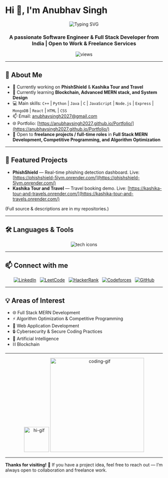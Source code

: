 # Hi 👋, I'm Anubhav Singh

<p align="center">
  <img src="https://readme-typing-svg.herokuapp.com?font=Fira+Code&pause=1000&color=00F700&width=800&lines=Software+Engineer;Full+Stack+MERN+Developer;Passionate+Coder;Problem+Solver;Tech+Explorer;Always+Learning+New+Tech" alt="Typing SVG" />
</p>

<h3 align="center">A passionate Software Engineer & Full Stack Developer from India | Open to Work & Freelance Services</h3>

<p align="center"> 
  <img src="https://komarev.com/ghpvc/?username=anubhavsingh2027&label=Profile%20views&color=0e75b6&style=flat" alt="views" /> 
</p>

---

## 🚀 About Me

* 🔭 Currently working on **PhishShield** & **Kashika Tour and Travel**
* 🌱 Currently learning **Blockchain, Advanced MERN stack, and System Design**
* 💻 Main skills: `C++` | `Python` | `Java` | `C` | `JavaScript` | `Node.js` | `Express` | `MongoDB` | `React` | `HTML` | `CSS`
* 📫 Email: <a href="mailto:anubhavsingh2027@gmail.com">[anubhavsingh2027@gmail.com](mailto:anubhavsingh2027@gmail.com)</a>
* 🌐 Portfolio: [https://anubhavsingh2027.github.io/Portfolio/](https://anubhavsingh2027.github.io/Portfolio/)
* 💼 Open to **freelance projects / full-time roles** in **Full Stack MERN Development, Competitive Programming, and Algorithm Optimization**

---

## 🔭 Featured Projects

* **PhishShield** — Real-time phishing detection dashboard. Live: [https://phishshield-5lym.onrender.com/](https://phishshield-5lym.onrender.com/)
* **Kashika Tour and Travel** — Travel booking demo. Live: [https://kashika-tour-and-travels.onrender.com/](https://kashika-tour-and-travels.onrender.com/)

(Full source & descriptions are in my repositories.)

---

## 🛠️ Languages & Tools

<p align="center">
  <img src="https://skillicons.dev/icons?i=cpp,python,java,c,js,react,nodejs,express,mongodb,html,css,git,github,vscode" alt="tech icons" />
</p>

---



## 📫 Connect with me

<p align="center">
  <a href="http://www.linkedin.com/in/anubhav-singh-09b71829b"><img src="https://img.shields.io/badge/LinkedIn-Profile-blue?style=flat&logo=linkedin" alt="LinkedIn" /></a>
  &nbsp;
  <a href="https://leetcode.com/u/anubhav_singh_6966/"><img src="https://img.shields.io/badge/LeetCode-Profile-orange?style=flat&logo=leetcode" alt="LeetCode"/></a>
  &nbsp;
  <a href="https://www.hackerrank.com/profile/anubhavsingh2027"><img src="https://img.shields.io/badge/HackerRank-Profile-green?style=flat&logo=hackerrank" alt="HackerRank"/></a>
  &nbsp;
  <a href="https://codeforces.com/profile/anubhavsingh2027"><img src="https://img.shields.io/badge/Codeforces-Profile-lightgrey?style=flat&logo=codeforces" alt="Codeforces"/></a>
  &nbsp;
  <a href="https://github.com/anubhavsingh2027"><img src="https://img.shields.io/badge/GitHub-Profile-black?style=flat&logo=github" alt="GitHub"/></a>
</p>

---

## 💡 Areas of Interest

* 🌐 Full Stack MERN Development
* ⚡ Algorithm Optimization & Competitive Programming
* 📱 Web Application Development
* 🔒 Cybersecurity & Secure Coding Practices
* 🤖 Artificial Intelligence
* ⛓️ Blockchain

---



<p align="center">
  <img src="https://media.giphy.com/media/hvRJCLFzcasrR4ia7z/giphy.gif" width="80" alt="hi-gif"/>
  <img src="https://media.giphy.com/media/qgQUggAC3Pfv687qPC/giphy.gif" width="300" alt="coding-gif"/>
</p>

---

**Thanks for visiting!** 🚀 If you have a project idea, feel free to reach out — I’m always open to collaboration and freelance work.
